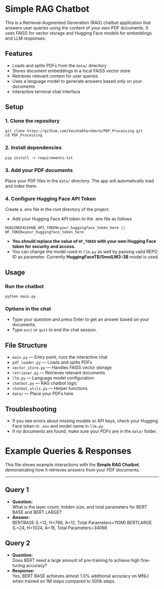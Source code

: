 # Simple RAG Chatbot

This is a Retrieval-Augmented Generation (RAG) chatbot application that answers user queries using the content of your own PDF documents. It uses FAISS for vector storage and Hugging Face models for embeddings and LLM responses.

## Features
- Loads and splits PDFs from the `data/` directory
- Stores document embeddings in a local FAISS vector store
- Retrieves relevant context for user queries
- Uses a language model to generate answers based only on your documents
- Interactive terminal chat interface

## Setup

### 1. Clone the repository
```
git clone https://github.com/Vaishakharekere/PDF_Processing.git
cd PDF_Processing
```

### 2. Install dependencies
```
pip install -r requirements.txt
```

### 3. Add your PDF documents
Place your PDF files in the `data/` directory. The app will automatically load and index them.


### 4. Configure Hugging Face API Token
Create a .env file in the root directory of the project.


- Add your Hugging Face API token to the .env file as follows
```
HUGGINGFACEHUB_API_TOKEN=your_huggingface_token_here || HF_TOKEN=your_huggingface_token_here
```

- **You should replace the value of `HF_TOKEN` with your own Hugging Face token for security and access.**
- You can change the model used in `llm.py` as well by passing valid REPO ID as parameter. Currently **HuggingFaceTB/SmolLM3-3B** model is used.

## Usage

### Run the chatbot
```
python main.py
```

### Options in the chat
- Type your question and press Enter to get an answer based on your documents.
- Type `exit` or `quit` to end the chat session.

## File Structure
- `main.py` — Entry point, runs the interactive chat
- `pdf_loader.py` — Loads and splits PDFs
- `vector_store.py` — Handles FAISS vector storage
- `retriever.py` — Retrieves relevant documents
- `llm.py` — Language model configuration
- `chatbot.py` — RAG chatbot logic
- `chatbot_utils.py` — Helper functions
- `data/` — Place your PDFs here

## Troubleshooting
- If you see errors about missing models or API keys, check your Hugging Face token in `.env` and model name in `llm.py`.
- If no documents are found, make sure your PDFs are in the `data/` folder.

# Example Queries & Responses

This file shows example interactions with the **Simple RAG Chatbot**, demonstrating how it retrieves answers from your PDF documents.

---

## **Query 1**  
- **Question:**  
What is the layer count, hidden size, and total parameters for BERT BASE and BERT LARGE?
- **Answer:**  
BERTBASE (L=12, H=768, A=12, Total Parameters=110M)
BERTLARGE (L=24, H=1024, A=16, Total Parameters=340M)



## **Query 2**  
- **Question:**  
Does BERT need a large amount of pre-training to achieve high fine-tuning accuracy?
- **Response:**  
Yes, BERT BASE achieves almost 1.0% additional accuracy on MNLI when trained on 1M steps compared to 500k steps.
